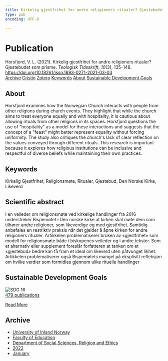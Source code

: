 ```yaml
---
title: Kirkelig gjestfrihet for andre religioners ritualer? Gjestebudet som prisme
type: pub
encoding: UTF-8

---
```

<h1>Publication</h1>
<article id="csl-bib-container-CXK8AMBW" class="csl-bib-container">
  <div class="csl-bib-body"> <div class="csl-entry">Horsfjord, V. L. (2021). Kirkelig gjestfrihet for andre religioners ritualer? Gjestebudet som prisme. <i>Teologisk Tidsskrift</i>, <i>10</i>(3), 135–148. <a href="https://doi.org/10.18261/issn.1893-0271-2021-03-03">https://doi.org/10.18261/issn.1893-0271-2021-03-03</a></div> </div>
  <div class="csl-bib-buttons">
    <a href="#taxonomy-article-CXK8AMBW" alt="archive" class="csl-bib-button">Archive</a>
    <a href="https://app.cristin.no/results/show.jsf?id=1992537" alt="Cristin" class="csl-bib-button">Cristin</a>
    <a href="http://zotero.org/groups/5881554/items/CXK8AMBW" alt="Zotero" class="csl-bib-button">Zotero</a>
    <a href="#keywords-article-CXK8AMBW" alt="keywords" class="csl-bib-button">Keywords</a>
    <a href="#about-article-CXK8AMBW" alt="about_pub" class="csl-bib-button">About</a>
    <a href="#sdg-article-CXK8AMBW" alt="sdg" class="csl-bib-button">Sustainable Development Goals</a>
  </div>
  <div id="csl-bib-meta-container-CXK8AMBW"></div>
</article>
<div id="csl-bib-meta-CXK8AMBW" class="csl-bib-meta">
  <article id="about-article-CXK8AMBW" class="about_pub-article">
    <h1>About</h1>
    Horsfjord examines how the Norwegian Church interacts with people from other religions during church events. They highlight that while the church aims to treat everyone equally and with hospitality, it is cautious about allowing rituals from other religions in its spaces. Horsfjord questions the use of "hospitality" as a model for these interactions and suggests that the concept of a "feast" might better represent equality without forcing uniformity. The study also critiques the church's lack of clear reflection on the values conveyed through different rituals. This research is important because it explores how religious institutions can be inclusive and respectful of diverse beliefs while maintaining their own practices.
  </article>
  <article id="keywords-article-CXK8AMBW" class="keywords-article">
    <h1>Keywords</h1>
    Kirkelig Gjestfrihet, Religionsmøte, Ritualer, Gjestebud, Den Norske Kirke, Likeverd
  </article>
  <article id="abstract-article-CXK8AMBW" class="abstract-article">
    <h1>Scientific abstract</h1>
    I en veileder om religionsmøte ved kirkelige handlinger fra 2016 understreker Bispemøtet i Den norske kirke at kirken skal møte dem som tilhører andre religioner, som likeverdige og med gjestfrihet. Samtidig anbefales en restriktiv praksis når det gjelder å åpne kirken for andre religioners ritualer. Artikkelen problematiserer bruken av «gjestfrihet» som modell for religionsmøte både i biskopenes veileder og i andre tekster. Som et alternativ eller supplement foreslår forfatteren at tanken om et «gjestebud» bedre kan få fram et ideal om likeverd uten påtvunget likhet. Artikkelen problematiserer også Bispemøtets mangel på eksplisitt refleksjon om hvilke verdier som formidles gjennom ulike rituelle handlinger
  </article>
  <article id="sdg-article-CXK8AMBW" class="sdg-article">
    <h1>Sustainable Development Goals</h1>
    <div class="sdg-container"><div id="sdg16" class="sdg">
        <img src="{{< params subfolder >}}images/sdg/sdg16_en.png" class="image" alt="SDG 16">
        <div class="sdg-overlay">
          <a href="{{< params subfolder >}}en/archive/?sdg=16#archive" class="sdg-publication-count"><span>479</span> publications</a>
          <p><a href="https://sdgs.un.org/goals/goal16" class="sdg-read-more">Read More</a></p>
        </div>
      </div></div>
  </article>
  <article id="taxonomy-article-CXK8AMBW" class="taxonomy-article">
    <h1>Archive</h1>
    <ul>
      <li><a href="{{< params subfolder >}}en/archive/?key=3DCRN523">University of Inland Norway</a></li>
      <li><a href="{{< params subfolder >}}en/archive/?key=WYNZA47F">Faculty of Education</a></li>
      <li><a href="{{< params subfolder >}}en/archive/?key=XY7UYWKQ">Department of Social Sciences, Religion and Ethics</a></li>
      <li><a href="{{< params subfolder >}}en/archive/?key=KFGXTPGI">2022</a></li>
      <li><a href="{{< params subfolder >}}en/archive/?key=D9Q9N34I">January</a></li>
    </ul>
  </article>
</div>
